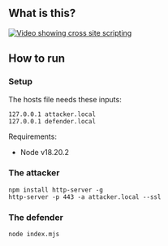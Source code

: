 ## What is this?

[![Video showing cross site scripting](http://img.youtube.com/vi/uiNkXxWoh2w/0.jpg)](http://www.youtube.com/watch?v=uiNkXxWoh2w "Video showing cross site scripting")

## How to run

### Setup

The hosts file needs these inputs:

```
127.0.0.1 attacker.local
127.0.0.1 defender.local
```

Requirements:

- Node v18.20.2

### The attacker

```
npm install http-server -g
http-server -p 443 -a attacker.local --ssl
```

### The defender

```
node index.mjs
```
